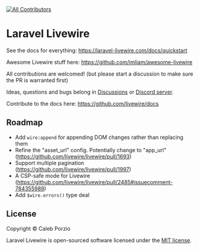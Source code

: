 <!-- ALL-CONTRIBUTORS-BADGE:START - Do not remove or modify this section -->
[![All Contributors](https://img.shields.io/badge/all_contributors-70-orange.svg?style=flat-square)](#contributors-)
<!-- ALL-CONTRIBUTORS-BADGE:END -->

# Laravel Livewire

See the docs for everything: https://laravel-livewire.com/docs/quickstart

Awesome Livewire stuff here: https://github.com/imliam/awesome-livewire

All contributions are welcomed! (but please start a discussion to make sure the PR is warranted first)

Ideas, questions and bugs belong in [Discussions](https://github.com/livewire/livewire/discussions) or [Discord server](https://discord.gg/livewire).

Contribute to the docs here: https://github.com/livewire/docs

## Roadmap
* Add `wire:append` for appending DOM changes rather than replacing them
* Refine the "asset_url" config. Potentially change to "app_url" (https://github.com/livewire/livewire/pull/1693)
* Support multiple pagination (https://github.com/livewire/livewire/pull/1997)
* A CSP-safe mode for Livewire (https://github.com/livewire/livewire/pull/2485#issuecomment-784355989)
* Add `$wire.errors()` type deal

## License

Copyright © Caleb Porzio

Laravel Livewire is open-sourced software licensed under the [MIT license](LICENSE.md).
